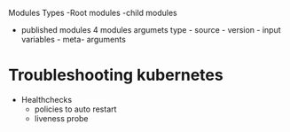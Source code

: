 Modules Types
   -Root modules
   -child modules
   - published modules
   4 modules argumets type
    - source 
    - version
    - input variables
    - meta- arguments 


 # Troubleshooting kubernetes
   - Healthchecks 
     - policies to auto restart
     - liveness probe    